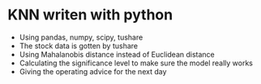 # KNN writen with python

- Using pandas, numpy, scipy, tushare
- The stock data is gotten by tushare
- Using Mahalanobis distance instead of Euclidean distance
- Calculating the significance level to make sure the model really works
- Giving the operating advice for the next day 